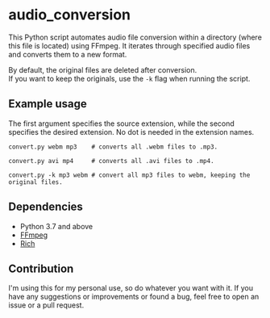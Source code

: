 # audio_conversion
This Python script automates audio file conversion within a directory (where this file is located) using FFmpeg. It iterates through specified audio files and converts them to a new format.

By default, the original files are deleted after conversion.  
If you want to keep the originals, use the `-k` flag when running the script.

## Example usage
The first argument specifies the source extension, while the second specifies the desired extension. No dot is needed in the extension names.
```shell
convert.py webm mp3    # converts all .webm files to .mp3.

convert.py avi mp4     # converts all .avi files to .mp4.

convert.py -k mp3 webm # convert all mp3 files to webm, keeping the original files.
```

## Dependencies
- Python 3.7 and above
- [FFmpeg](https://ffmpeg.org/download.html)
- [Rich](https://github.com/willmcgugan/rich)

## Contribution
I'm using this for my personal use, so do whatever you want with it.
If you have any suggestions or improvements or found a bug, feel free to open an issue or a pull request.
